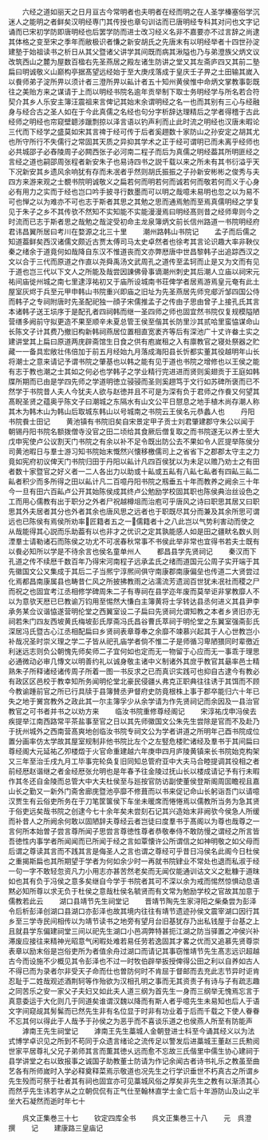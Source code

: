 <!-- { "loadSidebar": true } -->
　　六经之道如丽天之日月亘古今常明者也夫明者在经而明之在人圣学榛塞俗学沉迷人之能明之者鲜矣汉明经専门其传授也章句训诂而已唐明经专科其对问也文字记诵而已宋初学防即唐明经也后罢学防而进士改习经义名非不嘉要亦不过言辞之尚逮其体格之变至宋之季年而敝极识者慊之新安胡氏之先唐末有以明经举者十四世孙淀建塾于始祖读书之析日从其父暨诸父讲学其间既而病其湫隘也乃与弟澄族父炳文议改筑西山之麓为屋数百楹右先圣燕居之殿左诸生防讲之堂又其左斋庐四又其前二塾扁曰明诚敬义山巅构亭据髙望远经始于至大庚戌落成于皇庆壬子畀之土田输其嵗入以飬师弟子淀所畀以须计者三澄所畀以畆计者五十知州黄侯惟中命炳文掌教事彰既往之美贻方来之谋请于上而以明经书院名逾年贡举制下取士务明经学与所名若合符契介其乡人乐安主簿汪震祖来言俾记其始末余谓明经之名一也而其别有三心与经融身与经合古之圣人如在于今此真儒之名经也句分字析辞达理精后之学者得稽于古此经师之明经也帘窥壁聼涉躐剽掠以泽言语以钓声利而止此时流之明经也汉唐未暇论三代而下经学之盛莫如宋其言禆于经可传于后者奚趐数十家防山之孙安定之胡其尤也所守所行不失儒行之常固其天质之异抑其学术之正于经可谓明已而未离乎经师也必共城邵子必舂陵周子必闗西张子必河南二程子而后为真儒之明经葢其所明匪经之言经之道也嗣邵周张程者新安朱子也易诗四书之説千载以来之所未有其书衍溢乎天下况新安其乡遗风余响犹有存而未冺者乎然则胡氏振振之子孙新安彬彬之俊秀与夫四方来游来观之士覩书院明诚敬义之扁若何而明若何而诚若何而敬若何而义于心身必有用力之实而于经也岂口吟手披寻行数墨而可以明之哉噫未易明也忽之以为易不可也惮之以为难亦不可也志于斯者其思之其勉之思而通焉勉而至焉真儒明经之学复见于朱子之乡不其传欤不然知不实知能不实能漫漫焉曰明经髙则昔之经师卑则今之时流而已志于斯者思之哉勉之哉淀受初命主龙泉簿炳文前长信州路道一书院明经府君讳昌翼所居曰考川在婺源之北三十里
　　潮州路韩山书院记
　　孟子而后儒之知道葢鲜矣西汉诸儒文颇近古贾太傅司马太史卓然者也徐考其言论识趣大率非鞅仪秦之绪余于道竟何如哉降自东汉不惟道丧而文亦弊厯唐中世昌黎韩子出追踪西汉之文以合于三代而原道之作直以尧舜禹汤文武周孔之道传至孟轲而止是又为文而有见于道也岂三代以下文人之所能及哉尝因諌佛骨事谪潮州刺史其后潮人立庙以祠宋元祐间庙徙州城之南七里逮淳祐初又于庙所设城南书荘俾学者居焉游焉皇元奄有此土屋室灰烬于兵至元甲申韩山书院重兴即庙之旧址为先圣燕居先师兖郕沂邹四国公侍而韩子之专祠附唐时先圣配祀独一顔子宋儒推孟子之传由子思由曾子上接孔氏其言本诸韩子送王埙序于是配孔者四祠韩而继一圣四师之师也固宜然书院仅复规模隘陋营缮多阙前守拟更造不果至顺辛未夏总管王侯至偕其长防里沙其贰哈里蛮恊谋命山长陈文子计其费乃撤旧构新韩祠燕居位置相直宽袤齐等后有深池广十丈许畚土实之建讲堂其上扁曰原道两庑辟斋馆生日食之供有庖嵗租之入有廪教官之寝处祭器之贮藏一一备具宏敞壮伟倍加于前五月经始九月落成海阳县长忻都实董其役越明年山长将潮士之意来请记予谓书院之肇基也以韩之能有见于道也书院之增修也以王侯之能有志于教也潮之士其如之何必也学韩子之学业精行完进进而贤则奚翅贡于王庭如韩牒所期而已由是学四先师之学道明徳立骎骎而圣则奚趐笃于文行如苏碑所褒而已不然学于书院昔人夫人今犹夫人欲与赵徳并且不可是为深有负于君师之作飬又何望其髙睨圣贤之蕴奥乎陈文子曰潮城之东隔水有山文公平日憇息之地手植木尚存潮人称其木为韩木山为韩山后取城东韩山以号城南之书院云王侯名元恭蠡人也
　　丹阳书院飬士田记
　　黄池镇有书院旧矣自宋景定甲子贡士刘君肇建郡守朱公以闻于朝锡丹阳书院名额拨僧寺没官之田二顷给其食厥后僧复取之而书院遂无以养士至大戊申宪使卢公议割天门书院之有余以补不足令既出防公去不果如令人匠提举陈侯分司黄池暇日与羣士游习知书院始末慨然兴懐移檄儒司上之省省下之郡郡太守主之力竟如宪府初议俾天门书院归田于丹阳以畆计凡四百侯犹以为未足以赡乃劝士之有田者数十家暨官之好义者一二人各出力以助或十畆或五畆有八畆七畆者有四畆三畆二畆者积少而多所得之田以畆计凡二百噫丹阳书院之剏垂五十年而教养之阙余三十年今一旦有田六百畆卢公开其始陈侯成其终卢公勉励学校固其职也陈侯典治丝设色之工而用心儒教有出于职分之外者尸祝越樽俎而治庖可乎唐风之诗曰职思其居又曰职思其外夫居者其分也外者其余也唐风思之远者也于职既尽其分而兼及其余所思可谓远也已陈侯有焉侯所劝率匠籍者五之一儒籍者十之八此岂以气势利害动而使之从哉能得其心説而乐助葢有以也非才之优识之定其孰能感人如是田之疆畎名数乆则湮羣士请勒诸石而陈侯之功尤不可冺春秋常事不书侯此举非常也宜得书若夫士既有以飬必知所以学是不待余言也侯名童单州人
　　都昌县学先贤祠记
　　秦汉而下孔道之传不续厯千数百年乃得宋河南程子远承孟氏之绪而道国元公周子实开端于其先徽国文公又集成于其后二子当熈宁淳熈间俱守南康郡南康偏垒也传道二大贤尝过化焉都昌南康属县也畴昔仁风之所披拂教雨之沾濡流芳遗润百世犹未冺社而稷之尸而祝之也固宜考江丞相修学碑周朱二子有専祠在县学迩年废而莫举讵非掌教靡人不以为意欤天厯已巳教谕万钧用至惕然大慊白主簿黄将士孚转达县丞何进义其县尹李承务某佥议谐恊遂营明伦堂之西翼室设二子扁曰先贤祠允谓知教之本者乡贤旧亦无祠若朱门四友西坡黄氏梅坡彭氏厚斋冯氏昌谷曹氏萃祠于明伦堂之东翼室强斋彭氏深居冯氏暨古心江丞相配扁曰乡贤祠表章尊奉之余靡不竦慕兴起其于人心世教岂小补哉况圣时崇义理之学二子皆从祀孔庙学者倘不惟二子是师循习卑陋猥同时辈徼近利迷远志则负公朝愧先师矣师二子宜何如也定而无一物留于心应而无一事乖于理思必通微动必审几慱文以明善约礼以诚身敬主诸中义制诸外其庻乎教官其朂率邑士精熟朱子所释诸经诸传周子所着一图一书反求之已而真识实践可也抑自古逮今有教必有政区区邑校于教幸知所务闻明伦堂北豪民侵疆乆弗克正职典往往诱于其饵而不顾今教谕踵前官之所已行具牍于县簿賛丞尹督府史防竟根株上事于郡卒能归六十年已失之地于黉宫教外之政此其一尔主簿孚少从余学请为作先贤祠记而余因及一县治官教官之可书者并书之以劝方来
　　临汝书院重修尊经阁记
　　宋淳祐戊申冯侯去疾提举江南西路常平茶盐事至官之日以其先师徽国文公朱先生尝除是官而不及赴乃于抚州城外之西南营髙爽地创临汝书院专祠文公为学者讲道之所明年己酉书院成位置分画率仿太学故其屋室规制非他书院比左个之左竪危楼贮诸经及羣书于其间扁曰尊经阁大元延祐乙夘楼燬于火官命重建越六年庚申四月庐陵黄镇来长书院始克构架又三年至治壬戌九月工毕事完轮奂复旧同知总管府亚中大夫马合睦提调其役相之者前经厯赵谐继之者金经厯张允明也是年春予往金陵过抚山长以楼成请记予有行未暇作其冬还自金陵而总管大中大夫杜侯至与廵按官防访副使董侯登斯阁周囬瞻视且嘉山长之勤又一新外门斋舍廊庑暨池亭靡不修葺而以书来促记命山长躬诣吾门以请噫汉贾生有云俗吏所务在于刀笔筐箧侯下车坐未暖席而惓惓焉以儒教所当务为急其贤于俗吏远矣哉书院之创逮今七十余年矣未尝刻石记其兴造始末非阙欤今侯急人所缓而补昔人之所阙余何敢以固陋辞夫尊经云者岂徒曰度羣书于髙阁以为尊也哉尊之一言何所本始曽子尝言尊所闻子思尝言尊徳性尊者恭敬奉侍不敢防慢之谓经之所言皆吾徳性内事学者所闻闻而已所闻于经之言如覃懐许公所谓信之如神明敬之如父母而后谓之尊读其言而不践其言是侮圣人之言也谓之尊经可乎昔日冯侯名此阁今日杜侯之重揭斯扁也其所期望于学者为何如余少时一再就书院肄业不常处也退而私淑于经一句一字不敢轻忽资凡力小用志亦甚苦然老矣而无闻仅能通训诂文义之粃糠于道昩如也其有负于冯侯之意多矣继自今学于书院者其可不深以余为戒而惕然惊惧动息语黙必知所尊以求无负于杜侯之意哉杜侯名毓贤而有文常为勉励学校之官故其加意于儒教若此云
　　湖口县靖节先生祠堂记
　　晋靖节陶先生家浔阳之柴桑尝为彭泽令后析彭泽创湖口县湖口亦彭泽也故其境内往往有靖节遗迹孙侯文震宰湖口因行其乡至三学寺民间相传以为靖节读书之地旁有望月台旧基犹存乃出私钱屋于台基之上且就县学东偏建祠堂三间以祀先生湖口小邑凋弊特甚扼江湖之防当驿置之冲侯兴补滞废应接往来精神光昭意气闲暇处难若易任劳若逸固其才畧之优而又追慕先贤尊崇表章以励末俗是岂俗吏所为者值余舟过湖口而请记其事窃惟靖节先生髙志远识超越古今而设施不少概见其令彭泽也不过一时牧伯辟举扳授俾得公田之利以自养如古人不得已而为录者尔非受天子命而仕也曽防何时不肯屈于督邮而去充此志节异时讵肯忍耻于二姓哉观述酒荆轲等作殆欲为汉相孔明之事而无其资责子有诗与子有疏志趣之同苦乐之安一家父子夫妇又如此夫人道三纲为首先生一身而三纲举无愧焉忘言于真意委运于大化则几于同道矣谁谓汉魏以降而有斯人者乎噫先生未易知也后人于语文字间窥觇其髣髴而已然先生非有名位显于时非有功业着于后而千载之下使人眷眷不忘其何以得此于人哉予于孙侯之为恶乎而不喜谈乐道之也侯燕人所至有防能声
　　滹南王先生祠堂记
　　滹南王先生藁城人金朝登进士科至今诵其经义以为法式博学卓识见之所到不苟同于众遗言绪论之流传足以警发后进藁城王董赵三氏勲阅世家平居尊礼父兄子弟师其言而薫其徳乆远而愈不忘故三氏偕里中儒生协心建祠于县学讲堂之右以致报事之诚国子助教董士防请为作记余闻古者诗书礼乐之教虽至曲艺各有所师嵗时入学必释奠释菜焉示敬道也况先生之行学识垂世不朽真古之所谓乡先生殁而可祭于社者其有祠也固宜亦可见藁城风俗之厚矣非先生之教有以渐渍其心而然乎先生讳若字从之立朝侃侃有正气仕至翰林直学士金亡后十年游防山及山之半坐大石凝然而逝时年七十







　　呉文正集巻三十七
　　钦定四库全书
　　呉文正集巻三十八
　　元　呉澄　撰
　　记
　　建康路三皇庙记
